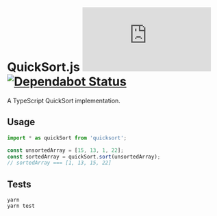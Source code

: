 # QuickSort.js [![Build Status](https://action-badges.now.sh/ffflorian/QuickSort.js)](https://github.com/ffflorian/QuickSort.js/actions/) [![Dependabot Status](https://api.dependabot.com/badges/status?host=github&repo=ffflorian/QuickSort.js)](https://dependabot.com)

A TypeScript QuickSort implementation.

## Usage

```ts
import * as quickSort from 'quicksort';

const unsortedArray = [15, 13, 1, 22];
const sortedArray = quickSort.sort(unsortedArray);
// sortedArray === [1, 13, 15, 22]
```

## Tests

```
yarn
yarn test
```
